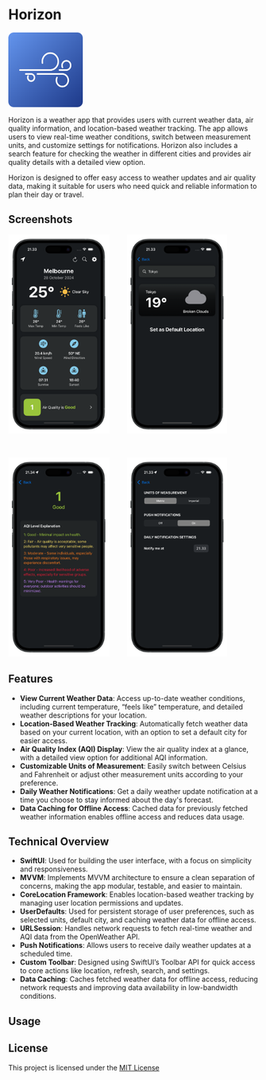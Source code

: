 # Horizon

<p align="left">
  <img src="https://github.com/jonathanvieri/Horizon/blob/main/images/applogo.png" width="150" height="150">
</p>


<p>
  Horizon is a weather app that provides users with current weather data, air quality information, and location-based weather tracking. The app allows users to view real-time weather conditions, switch between measurement units, and customize settings for notifications. Horizon also includes a search feature for checking the weather in different cities and provides air quality details with a detailed view option.
</p>

<p>
  Horizon is designed to offer easy access to weather updates and air quality data, making it suitable for users who need quick and reliable information to plan their day or travel.
</p>


## Screenshots
<p align="left">
  <img src="https://github.com/jonathanvieri/Horizon/blob/main/images/weather-screen.png" height="400">
  &emsp;&emsp;
  <img src="https://github.com/jonathanvieri/Horizon/blob/main/images/search-screen.png" height="400">
</p>
<br>
<p align="left">
  <img src="https://github.com/jonathanvieri/Horizon/blob/main/images/aqi-detail-screen.png" height="400">
  &emsp;&emsp;
  <img src="https://github.com/jonathanvieri/Horizon/blob/main/images/settings-screen.png" height="400">
</p>


## Features
- **View Current Weather Data**: Access up-to-date weather conditions, including current temperature, “feels like” temperature, and detailed weather descriptions for your location.
- **Location-Based Weather Tracking**: Automatically fetch weather data based on your current location, with an option to set a default city for easier access.
- **Air Quality Index (AQI) Display**: View the air quality index at a glance, with a detailed view option for additional AQI information.
- **Customizable Units of Measurement**: Easily switch between Celsius and Fahrenheit or adjust other measurement units according to your preference.
- **Daily Weather Notifications**: Get a daily weather update notification at a time you choose to stay informed about the day's forecast.
- **Data Caching for Offline Access**: Cached data for previously fetched weather information enables offline access and reduces data usage.

## Technical Overview
- **SwiftUI**: Used for building the user interface, with a focus on simplicity and responsiveness.
- **MVVM**: Implements MVVM architecture to ensure a clean separation of concerns, making the app modular, testable, and easier to maintain.
- **CoreLocation Framework**: Enables location-based weather tracking by managing user location permissions and updates.
- **UserDefaults**: Used for persistent storage of user preferences, such as selected units, default city, and caching weather data for offline access.
- **URLSession**: Handles network requests to fetch real-time weather and AQI data from the OpenWeather API.
- **Push Notifications**: Allows users to receive daily weather updates at a scheduled time.
- **Custom Toolbar**: Designed using SwiftUI’s Toolbar API for quick access to core actions like location, refresh, search, and settings.
- **Data Caching**: Caches fetched weather data for offline access, reducing network requests and improving data availability in low-bandwidth conditions.

## Usage


## License
This project is licensed under the [MIT License](https://github.com/jonathanvieri/Chooaca/blob/master/LICENSE)
